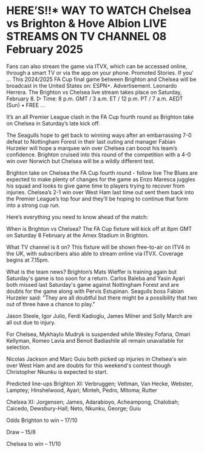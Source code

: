 # HERE’S!!* WAY TO WATCH Chelsea vs Brighton & Hove Albion LIVE STREAMS ON TV CHANNEL 08 February 2025

Fans can also stream the game via ITVX, which can be accessed online, through a smart TV or via the app on your phone. Promoted Stories. If you' ... This 2024/2025 FA Cup final game between Brighton and Chelsea will be broadcast in the United States on: ESPN+. Advertisement. Leonardo Herrera. The Brighton vs Chelsea live stream takes place on Saturday, February 8. ▻ Time: 8 p.m. GMT / 3 a.m. ET / 12 p.m. PT / 7 a.m. AEDT (Sun) • FREE ...

It’s an all Premier League clash in the FA Cup fourth round as Brighton take on Chelsea in Saturday’s late kick off.

The Seagulls hope to get back to winning ways after an embarrassing 7-0 defeat to Nottingham Forest in their last outing and manager Fabian Hurzeler will hope a marquee win over Chelsea can boost his team’s confidence. Brighton cruised into this round of the competition with a 4-0 win over Norwich but Chelsea will be a wildly different test.

Brighton take on Chelsea the FA Cup fourth round - follow live
The Blues are expected to make plenty of changes for the game as Enzo Maresca juggles his squad and looks to give game time to players trying to recover from injuries. Chelsea’s 2-1 win over West Ham last time out sent them back into the Premier League’s top four and they’ll be hoping to continue that form into a strong cup run.

Here’s everything you need to know ahead of the match:

When is Brighton vs Chelsea?
The FA Cup fixture will kick off at 8pm GMT on Saturday 8 February at the Amex Stadium in Brighton.

What TV channel is it on?
This fixture will be shown free-to-air on ITV4 in the UK, with subscribers also able to stream online via ITVX. Coverage begins at 7.15pm.

What is the team news?
Brighton’s Mats Wieffer is training again but Saturday's game is too soon for a return. Carlos Baleba and Yasin Ayari both missed last Saturday's game against Nottingham Forest and are doubts for the game along with Pervis Estupinan. Seagulls boss Fabian Hurzeler said: "They are all doubtful but there might be a possibility that two out of three have a chance to play."

Jason Steele, Igor Julio, Ferdi Kadioglu, James Milner and Solly March are all out due to injury.

For Chelsea, Mykhaylo Mudryk is suspended while Wesley Fofana, Omari Kellyman, Romeo Lavia and Benoit Badiashile all remain unavailable for selection.

Nicolas Jackson and Marc Guiu both picked up injuries in Chelsea's win over West Ham and are doubts for this weekend's contest though Christopher Nkunku is expected to start.

Predicted line-ups
Brighton XI: Verbruggen; Veltman, Van Hecke, Webster, Lamptey; Hinshelwood, Ayari; Minteh, Pedro, Mitoma; Rutter

Chelsea XI: Jorgensen; James, Adarabioyo, Acheampong, Chalobah; Caicedo, Dewsbury-Hall; Neto, Nkunku, George; Guiu

Odds
Brighton to win – 17/10

Draw – 15/8

Chelsea to win – 11/10
